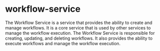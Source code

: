 # workflow-service

The Workflow Service is a service that provides the ability to create and manage workflows. It is a core service that is used by other services to manage the workflow execution. The Workflow Service is responsible for creating, updating, and deleting workflows. It also provides the ability to execute workflows and manage the workflow execution.
